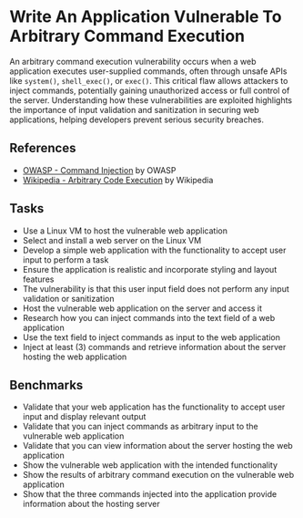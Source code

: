 # Write An Application Vulnerable To Arbitrary Command Execution
An arbitrary command execution vulnerability occurs when a web application executes user-supplied commands, often through unsafe APIs like `system()`, `shell_exec()`, or `exec()`. This critical flaw allows attackers to inject commands, potentially gaining unauthorized access or full control of the server. Understanding how these vulnerabilities are exploited highlights the importance of input validation and sanitization in securing web applications, helping developers prevent serious security breaches.

## References
- [OWASP - Command Injection](https://www.owasp.org/index.php/Command_Injection) by OWASP
- [Wikipedia - Arbitrary Code Execution](https://en.wikipedia.org/wiki/Arbitrary_code_execution) by Wikipedia

## Tasks
- Use a Linux VM to host the vulnerable web application
- Select and install a web server on the Linux VM
- Develop a simple web application with the functionality to accept user input to perform a task
- Ensure the application is realistic and incorporate styling and layout features
- The vulnerability is that this user input field does not perform any input validation or sanitization
- Host the vulnerable web application on the server and access it
- Research how you can inject commands into the text field of a web application
- Use the text field to inject commands as input to the web application
- Inject at least (3) commands and retrieve information about the server hosting the web application

## Benchmarks
- Validate that your web application has the functionality to accept user input and display relevant output
- Validate that you can inject commands as arbitrary input to the vulnerable web application
- Validate that you can view information about the server hosting the web application
- Show the vulnerable web application with the intended functionality
- Show the results of arbitrary command execution on the vulnerable web application
- Show that the three commands injected into the application provide information about the hosting server

